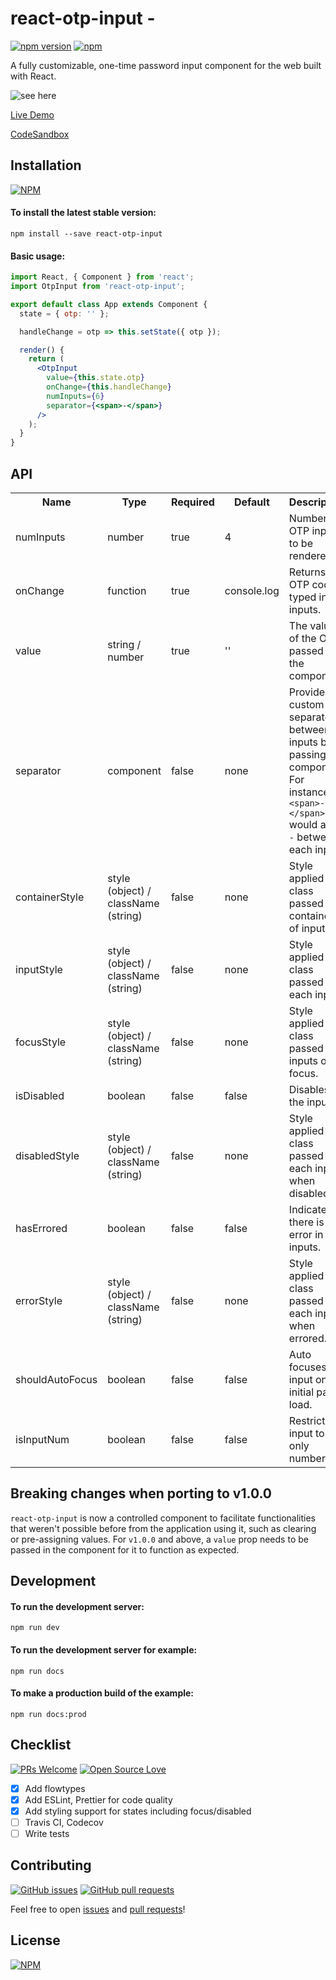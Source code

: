 # react-otp-input -

[![npm version](https://badge.fury.io/js/react-otp-input.svg)](https://badge.fury.io/js/react-otp-input) [![npm](https://img.shields.io/npm/dw/react-otp-input.svg?logo=npm)](https://www.npmjs.com/package/react-otp-input)

A fully customizable, one-time password input component for the web built with React.

![see here](https://media.giphy.com/media/lN98dFU6h3oP0wWS5x/giphy.gif)

[Live Demo](https://devfolioco.github.io/react-otp-input)

[CodeSandbox](https://codesandbox.io/s/react-otp-input-demo-v2-1iy52)

## Installation

[![NPM](https://nodei.co/npm/react-otp-input.png?compact=true)](https://nodei.co/npm/react-otp-input/)

#### To install the latest stable version:

```
npm install --save react-otp-input
```

#### Basic usage:

```jsx
import React, { Component } from 'react';
import OtpInput from 'react-otp-input';

export default class App extends Component {
  state = { otp: '' };

  handleChange = otp => this.setState({ otp });

  render() {
    return (
      <OtpInput
        value={this.state.otp}
        onChange={this.handleChange}
        numInputs={6}
        separator={<span>-</span>}
      />
    );
  }
}
```

## API

<table>
  <tr>
    <th>Name<br/></th>
    <th>Type</th>
    <th>Required</th>
    <th>Default</th>
    <th>Description</th>
  </tr>
  <tr>
    <td>numInputs</td>
    <td>number</td>
    <td>true</td>
    <td>4</td>
    <td>Number of OTP inputs to be rendered.</td>
  </tr>
  <tr>
    <td>onChange</td>
    <td>function</td>
    <td>true</td>
    <td>console.log</td>
    <td>Returns OTP code typed in inputs.</td>
  </tr>
  <tr>
    <td>value</td>
    <td>string / number</td>
    <td>true</td>
    <td>''</td>
    <td>The value of the OTP passed into the component.</td>
  </tr>
  <tr>
    <td>separator</td>
    <td>component<br/></td>
    <td>false</td>
    <td>none</td>
    <td>Provide a custom separator between inputs by passing a component. For instance, <code>&lt;span&gt;-&lt;/span&gt;</code> would add <code>-</code> between each input</td>
  </tr>
  <tr>
    <td>containerStyle</td>
    <td>style (object) / className (string)</td>
    <td>false</td>
    <td>none</td>
    <td>Style applied or class passed to container of inputs.</td>
  </tr>
  <tr>
    <td>inputStyle</td>
    <td>style (object) / className (string)</td>
    <td>false</td>
    <td>none</td>
    <td>Style applied or class passed to each input.</td>
  </tr>
  <tr>
    <td>focusStyle</td>
    <td>style (object) / className (string)</td>
    <td>false</td>
    <td>none</td>
    <td>Style applied or class passed to inputs on focus.</td>
  </tr>
  <tr>
    <td>isDisabled</td>
    <td>boolean</td>
    <td>false</td>
    <td>false</td>
    <td>Disables all the inputs.</td>
  </tr>
  <tr>
    <td>disabledStyle</td>
    <td>style (object) / className (string)</td>
    <td>false</td>
    <td>none</td>
    <td>Style applied or class passed to each input when disabled.</td>
  </tr>
  <tr>
    <td>hasErrored</td>
    <td>boolean</td>
    <td>false</td>
    <td>false</td>
    <td>Indicates there is an error in the inputs.</td>
  </tr>
  <tr>
    <td>errorStyle</td>
    <td>style (object) / className (string)</td>
    <td>false</td>
    <td>none</td>
    <td>Style applied or class passed to each input when errored.</td>
  </tr>
  <tr>
    <td>shouldAutoFocus</td>
    <td>boolean</td>
    <td>false</td>
    <td>false</td>
    <td>Auto focuses input on initial page load.</td>
  </tr>
  <tr>
    <td>isInputNum</td>
    <td>boolean</td>
    <td>false</td>
    <td>false</td>
    <td>Restrict input to only numbers.</td>
  </tr>
</table>

## Breaking changes when porting to v1.0.0

`react-otp-input` is now a controlled component to facilitate functionalities that weren't possible before from the application using it, such as clearing or pre-assigning values. For `v1.0.0` and above, a `value` prop needs to be passed in the component for it to function as expected.

## Development

#### To run the development server:

```
npm run dev
```

#### To run the development server for example:

```
npm run docs
```

#### To make a production build of the example:

```
npm run docs:prod
```

## Checklist

[![PRs Welcome](https://img.shields.io/badge/PRs-welcome-brightgreen.svg?style=flat&logo=github)](https://github.com/devfolioco/react-otp-input/pulls) [![Open Source Love](https://badges.frapsoft.com/os/v2/open-source.svg?v=103)](https://github.com/devfolioco/react-otp-input)

- [x] Add flowtypes
- [x] Add ESLint, Prettier for code quality
- [x] Add styling support for states including focus/disabled
- [ ] Travis CI, Codecov
- [ ] Write tests

## Contributing

[![GitHub issues](https://img.shields.io/github/issues-raw/devfolioco/react-otp-input?logo=github)](https://github.com/devfolioco/react-otp-input/issues) [![GitHub pull requests](https://img.shields.io/github/issues-pr/devfolioco/react-otp-input?logo=git)](https://github.com/devfolioco/react-otp-input/pulls)

Feel free to open [issues](https://github.com/devfolioco/react-otp-input/issues/new/choose) and [pull requests](https://github.com/devfolioco/react-otp-input/pulls)!

## License

[![NPM](https://img.shields.io/npm/l/react-otp-input)](https://github.com/devfolioco/react-otp-input/blob/master/LICENSE)
